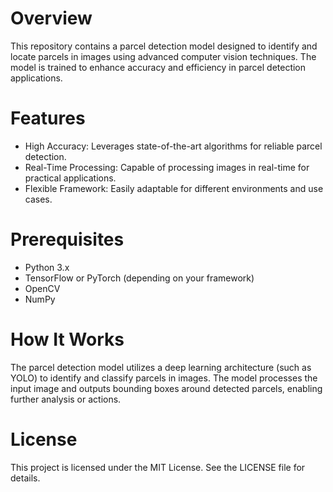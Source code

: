 # Overview
This repository contains a parcel detection model designed to identify and locate parcels in images using advanced computer vision techniques. The model is trained to enhance accuracy and efficiency in parcel detection applications.

# Features
- High Accuracy: Leverages state-of-the-art algorithms for reliable parcel detection.
- Real-Time Processing: Capable of processing images in real-time for practical applications.
- Flexible Framework: Easily adaptable for different environments and use cases.

# Prerequisites
- Python 3.x
- TensorFlow or PyTorch (depending on your framework)
- OpenCV
- NumPy

# How It Works
The parcel detection model utilizes a deep learning architecture (such as YOLO) to identify and classify parcels in images. The model processes the input image and outputs bounding boxes around detected parcels, enabling further analysis or actions.

# License
This project is licensed under the MIT License. See the LICENSE file for details.
